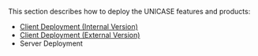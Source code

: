 This section describes how to deploy the UNICASE features and products:

  * [Client Deployment (Internal Version)](Client_Deployment_Internal_Version.md)
  * [Client Deployment (External Version)](Client_Deployment_External_Version.md)
  * Server Deployment
